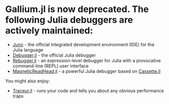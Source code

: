 # Gallium.jl is now deprecated. The following Julia debuggers are actively maintained:

- [Juno](https://junolab.org) - the official integrated development environment (IDE) for the Julia language 
- [Debugger.jl](https://github.com/JuliaDebug/Debugger.jl) - the official Julia debugger
- [Rebugger.jl](https://github.com/timholy/Rebugger.jl) - an expression-level debugger for Julia with a provocative command-line (REPL) user interface
- [MagneticReadHead.jl](https://github.com/oxinabox/MagneticReadHead.jl) - a powerful Julia debugger based on [Cassette.jl](https://github.com/jrevels/Cassette.jl)

You might also enjoy:

- [Traceur.jl](https://github.com/JunoLab/Traceur.jl) - runs your code and tells you about any obvious performance traps
